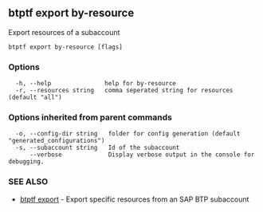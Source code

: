 ## btptf export by-resource

Export resources of a subaccount

```
btptf export by-resource [flags]
```

### Options

```
  -h, --help               help for by-resource
  -r, --resources string   comma seperated string for resources (default "all")
```

### Options inherited from parent commands

```
  -o, --config-dir string   folder for config generation (default "generated_configurations")
  -s, --subaccount string   Id of the subaccount
      --verbose             Display verbose output in the console for debugging.
```

### SEE ALSO

* [btptf export](btptf_export.md)	 - Export specific resources from an SAP BTP subaccount

